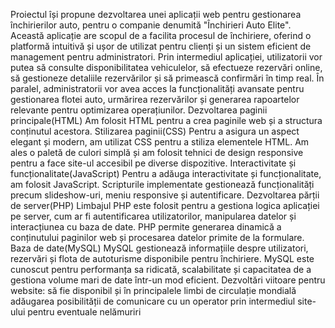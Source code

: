 Proiectul își propune dezvoltarea unei aplicații web pentru gestionarea închirierilor auto, pentru o companie denumită "Închirieri Auto Elite". 
Această aplicație are scopul de a facilita procesul de închiriere, oferind o platformă intuitivă și ușor de utilizat pentru clienți și un sistem eficient de management pentru administratori. 
Prin intermediul aplicației, utilizatorii vor putea să consulte disponibilitatea vehiculelor, să efectueze rezervări online, să gestioneze detaliile rezervărilor și să primească confirmări în timp real. 
În paralel, administratorii vor avea acces la funcționalități avansate pentru gestionarea flotei auto, urmărirea rezervărilor și generarea rapoartelor relevante pentru optimizarea operațiunilor.
Dezvoltarea paginii principale(HTML)
Am folosit HTML pentru a crea paginile web și a structura conținutul acestora.
Stilizarea paginii(CSS)
Pentru a asigura un aspect elegant și modern, am utilizat CSS pentru a stiliza elementele HTML. Am ales o paletă de culori simplă și am folosit tehnici de design responsive pentru a face site-ul accesibil pe diverse dispozitive.
Interactivitate și funcționalitate(JavaScript)
Pentru a adăuga interactivitate și funcționalitate, am folosit JavaScript. Scripturile implementate gestionează funcționalități precum slideshow-uri, meniu responsive și autentificare.
Dezvoltarea părții de server(PHP)
Limbajul PHP este folosit pentru a gestiona logica aplicației pe server, cum ar fi autentificarea utilizatorilor, manipularea datelor și interacțiunea cu baza de date. PHP permite generarea dinamică a conținutului paginilor web și procesarea datelor primite de la formulare. 
Baza de date(MySQL)
MySQL gestionează informațiile despre utilizatori, rezervări și flota de autoturisme disponibile pentru închiriere. MySQL este cunoscut pentru performanța sa ridicată, scalabilitate și capacitatea de a gestiona volume mari de date într-un mod eficient.
Dezvoltări viitoare pentru website:
să fie disponibil și în principalele limbi de circulație mondială
adăugarea posibilității de comunicare cu un operator prin intermediul site-ului pentru eventuale nelămuriri
